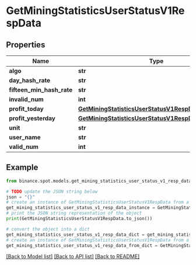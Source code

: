 # GetMiningStatisticsUserStatusV1RespData


## Properties

Name | Type | Description | Notes
------------ | ------------- | ------------- | -------------
**algo** | **str** |  | [optional] 
**day_hash_rate** | **str** |  | [optional] 
**fifteen_min_hash_rate** | **str** |  | [optional] 
**invalid_num** | **int** |  | [optional] 
**profit_today** | [**GetMiningStatisticsUserStatusV1RespDataProfitToday**](GetMiningStatisticsUserStatusV1RespDataProfitToday.md) |  | [optional] 
**profit_yesterday** | [**GetMiningStatisticsUserStatusV1RespDataProfitToday**](GetMiningStatisticsUserStatusV1RespDataProfitToday.md) |  | [optional] 
**unit** | **str** |  | [optional] 
**user_name** | **str** |  | [optional] 
**valid_num** | **int** |  | [optional] 

## Example

```python
from binance.spot.models.get_mining_statistics_user_status_v1_resp_data import GetMiningStatisticsUserStatusV1RespData

# TODO update the JSON string below
json = "{}"
# create an instance of GetMiningStatisticsUserStatusV1RespData from a JSON string
get_mining_statistics_user_status_v1_resp_data_instance = GetMiningStatisticsUserStatusV1RespData.from_json(json)
# print the JSON string representation of the object
print(GetMiningStatisticsUserStatusV1RespData.to_json())

# convert the object into a dict
get_mining_statistics_user_status_v1_resp_data_dict = get_mining_statistics_user_status_v1_resp_data_instance.to_dict()
# create an instance of GetMiningStatisticsUserStatusV1RespData from a dict
get_mining_statistics_user_status_v1_resp_data_from_dict = GetMiningStatisticsUserStatusV1RespData.from_dict(get_mining_statistics_user_status_v1_resp_data_dict)
```
[[Back to Model list]](../README.md#documentation-for-models) [[Back to API list]](../README.md#documentation-for-api-endpoints) [[Back to README]](../README.md)


